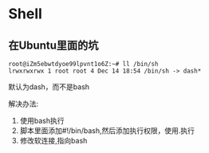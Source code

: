# Shell

## 在Ubuntu里面的坑

```shell
root@iZm5ebwtdyoe99lpvnt1o6Z:~# ll /bin/sh
lrwxrwxrwx 1 root root 4 Dec 14 18:54 /bin/sh -> dash*
```

默认为dash，而不是bash

解决办法:

1. 使用bash执行
2. 脚本里面添加#!/bin/bash,然后添加执行权限，使用.执行
3. 修改软连接,指向bash
